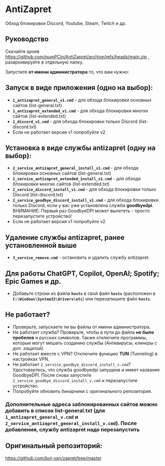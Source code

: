 # AntiZapret
Обход блокировки Discord, Youtube, Steam, Twitch и др.

## Руководство
Скачайте архив https://github.com/pumPCin/AntiZapret/archive/refs/heads/main.zip , разархивируйте в отдельную папку.

Запустите **от имени администратора** то, что вам нужно:

## Запуск в виде приложения (одно на выбор):
- **`1_antizapret_general_v1.cmd`** - для обхода блокировки основных сайтов (list-general.txt)
- **`1_antizapret_extended_v1.cmd`** - для обхода блокировки многих сайтов (list-extended.txt)
- **`1_discord_v1.cmd`** - для обхода блокировки только Discord (list-discord.txt)
- Если не работает версия v1 попробуйте v2

## Установка в виде службы antizapret (одну на выбор):
- **`2_service_antizapret_general_install_v1.cmd`** - для обхода блокировки основных сайтов (list-general.txt)
- **`2_service_antizapret_extended_install_v1.cmd`** - для обхода блокировки многих сайтов (list-extended.txt)
- **`2_service_discord_install_v1.cmd`** - для обхода блокировки только Discord (list-discord.txt)
- **`2_service_goodbye_discord_install_v1.cmd`** - для обхода блокировки только Discord, если у вас уже установлена служба **goodbyedpi**. ВНИМАНИЕ: Первый раз GoodbyeDPI может вылететь - просто перезапустите устройство!
- Если не работает версия v1 попробуйте v2

## Удаление службы antizapret, ранее установленной выше
- **`3_service_remove.cmd`** - остановить и удалить службу antizapret.

## Для работы ChatGPT, Copilot, OpenAI; Spotify; Epic Games и др.
- Добавьте строки из файла **`hosts`** в свой файл **`hosts`** (расположен в **`C:\Windows\System32\drivers\etc`**) или перезапишите файл **`hosts`**.

## Не работает?
- Проверьте, запускаете ли вы файлы от имени администратора.
- Не работает служба? Проверьте, чтобы в пути до файла **не было пробелов** и русских символов. Также отключите программы, которые могут мешать созданию службы *(Антивирусы, клинеры с доп. защитой)*.
- Не работает вместе с VPN? Отключите функцию **TUN** (Tunneling) в настройках VPN.
- Не работает `2_service_goodbye_discord_install_v.cmd`? Удостовертесь, что служба goodbyedpi запущена и имеет название GoodbyeDPI. После снова запустите `2_service_goodbye_discord_install_v.cmd` и перезапустите устройство.
- Попробуйте обновить бинарники с оригинального репозитория.

### Дополнительные адреса заблокированных сайтов можно добавить в список list-general.txt (для `1_antizapret_general_v.cmd` и `2_service_antizapret_general_install_v.cmd`). После добавления, службу antizapret надо перезапустить

## Оригинальный репозиторий:
https://github.com/bol-van/zapret/tree/master
